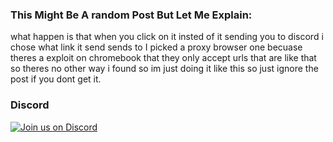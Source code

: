 ### This Might Be A random Post But Let Me Explain:
 what happen is that when you click on it insted of it sending you to discord i chose what link it send sends to
 I picked a proxy browser one becuase theres a exploit on chromebook that they only accept urls that are like
 that so theres no other way i found so im just doing it like this so just ignore the post if you dont get it.




### Discord
[![Join us on Discord](https://invidget.switchblade.xyz/sWPHCdxCPU?theme=dark)](https://sites.google.com/view/clever-com-learn-today-url)
